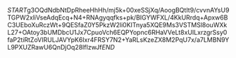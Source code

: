 $START$g3OQdNdbNtDpRheeHhHh/mj5k+00xeSSjXq/AoogBQtIt9/cvvnAYsU9TGPW2xliVseAdqEcq+N4+RNAgyqqfks+pk/BIGYWFXL/4KkURrdq+Apxw6BC3UEboXuRczWt+9QESfaZ0Y5PkzW2li0KITnya5XQE9Ms3VSTMSl8ouWXkL27+OAtoy3bUMDbcU1Jx7CpuoVch6EQPYopnc6RHaVVeLt8xUILxrzgrSsy0faP2tiRtZoVIRULJAVYpK6Ixr4FRSY7N2+YaRLsKzeZX8M2PqU7x/a7LMBN9YL9PXUZRawU6QnDjOq28lfIzwJf$END$